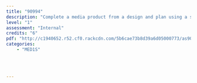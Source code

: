 ```yaml
---
title: "90994"
description: "Complete a media product from a design and plan using a specified range of conventions"
level: "1"
assessment: "Internal"
credits: "6"
pdf: "http://c1940652.r52.cf0.rackcdn.com/5b6cae73b8d39a6d05000773/as90994.pdf"
categories:
    - "MED1S"
    
    
    
    
---
```

